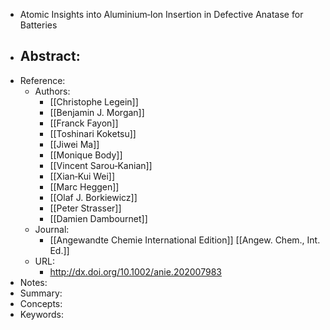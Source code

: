 - Atomic Insights into Aluminium‐Ion Insertion in Defective Anatase for Batteries
- Abstract:
	- 
- Reference:
	- Authors:
		- [[Christophe Legein]]
		- [[Benjamin J. Morgan]]
		- [[Franck Fayon]]
		- [[Toshinari Koketsu]]
		- [[Jiwei Ma]]
		- [[Monique Body]]
		- [[Vincent Sarou‐Kanian]]
		- [[Xian‐Kui Wei]]
		- [[Marc Heggen]]
		- [[Olaf J. Borkiewicz]]
		- [[Peter Strasser]]
		- [[Damien Dambournet]]
	- Journal:
		- [[Angewandte Chemie International Edition]] [[Angew. Chem., Int. Ed.]]
	- URL:
		- http://dx.doi.org/10.1002/anie.202007983
- Notes:
- Summary:
- Concepts:
- Keywords:
